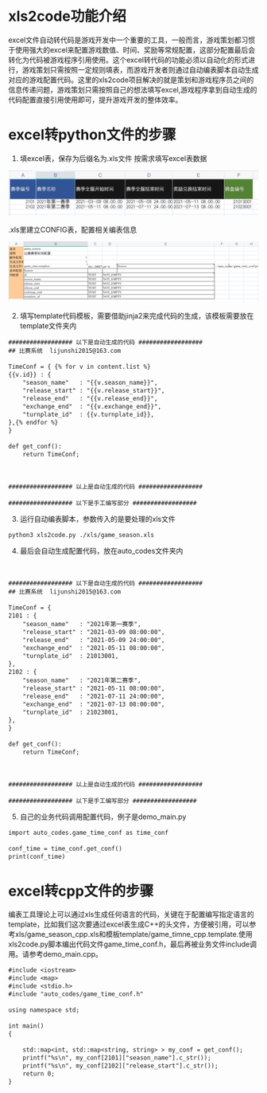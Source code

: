 # xls2code功能介绍

excel文件自动转代码是游戏开发中一个重要的工具，一般而言，游戏策划都习惯于使用强大的excel来配置游戏数值、时间、奖励等常规配置，这部分配置最后会转化为代码被游戏程序引用使用。这个excel转代码的功能必须以自动化的形式进行，游戏策划只需按照一定规则填表，而游戏开发者则通过自动编表脚本自动生成对应的游戏配置代码。这里的xls2code项目解决的就是策划和游戏程序员之间的信息传递问题，游戏策划只需按照自己的想法填写excel,游戏程序拿到自动生成的代码配置直接引用使用即可，提升游戏开发的整体效率。


# excel转python文件的步骤
1. 填excel表，保存为后缀名为.xls文件
按需求填写excel表数据

![](./1.png)

.xls里建立CONFIG表，配置相关编表信息

![](./2.png)


2. 填写template代码模板，需要借助jinja2来完成代码的生成，该模板需要放在template文件夹内
```
################## 以下是自动生成的代码 ##################
## 比赛系统  lijunshi2015@163.com

TimeConf = { {% for v in content.list %}
{{v.id}} : {
	"season_name"	: "{{v.season_name}}",
	"release_start"	: "{{v.release_start}}",
	"release_end"	: "{{v.release_end}}",
	"exchange_end"	: "{{v.exchange_end}}",
	"turnplate_id"	: {{v.turnplate_id}},
},{% endfor %}
}

def get_conf():
	return TimeConf;



################## 以上是自动生成的代码 ##################

################## 以下是手工编写部分 ##################

```

3. 运行自动编表脚本，参数传入的是要处理的xls文件
```
python3 xls2code.py ./xls/game_season.xls
```
4. 最后会自动生成配置代码，放在auto_codes文件夹内
```


################## 以下是自动生成的代码 ##################
## 比赛系统  lijunshi2015@163.com

TimeConf = { 
2101 : {
	"season_name"	: "2021年第一赛季",
	"release_start"	: "2021-03-09 08:00:00",
	"release_end"	: "2021-05-09 24:00:00",
	"exchange_end"	: "2021-05-11 08:00:00",
	"turnplate_id"	: 21013001,
},
2102 : {
	"season_name"	: "2021年第二赛季",
	"release_start"	: "2021-05-11 08:00:00",
	"release_end"	: "2021-07-11 24:00:00",
	"exchange_end"	: "2021-07-13 08:00:00",
	"turnplate_id"	: 21023001,
},
}

def get_conf():
	return TimeConf;



################## 以上是自动生成的代码 ##################

################## 以下是手工编写部分 ##################

```

5. 自己的业务代码调用配置代码，例子是demo_main.py
```
import auto_codes.game_time_conf as time_conf

conf_time = time_conf.get_conf()
print(conf_time)
```

# excel转cpp文件的步骤
编表工具理论上可以通过xls生成任何语言的代码，关键在于配置编写指定语言的template，比如我们这次要通过excel表生成C++的头文件，方便被引用，可以参考xls/game_season_cpp.xls和模板template/game_timne_cpp.template.使用xls2code.py脚本编出代码文件game_time_conf.h，最后再被业务文件include调用。请参考demo_main.cpp。

```
#include <iostream>
#include <map>
#include <stdio.h>
#include "auto_codes/game_time_conf.h"

using namespace std;

int main()
{

	std::map<int, std::map<string, string> > my_conf = get_conf();
	printf("%s\n", my_conf[2101]["season_name"].c_str());
	printf("%s\n", my_conf[2102]["release_start"].c_str());
    return 0;
}
```